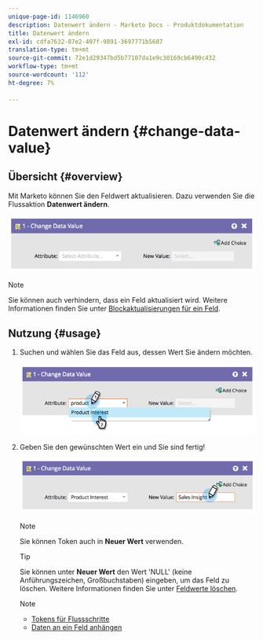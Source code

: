 ```yaml
---
unique-page-id: 1146960
description: Datenwert ändern - Marketo Docs - Produktdokumentation
title: Datenwert ändern
exl-id: cdfa7632-87e2-407f-9891-3697771b5687
translation-type: tm+mt
source-git-commit: 72e1d29347bd5b77107da1e9c30169cb6490c432
workflow-type: tm+mt
source-wordcount: '112'
ht-degree: 7%

---
```


# Datenwert ändern {#change-data-value}

## Übersicht {#overview}

Mit Marketo können Sie den Feldwert aktualisieren. Dazu verwenden Sie die Flussaktion **Datenwert ändern**.

![](assets/image2014-9-22-11-3a15-3a34.png)

>[!NOTE]
>
>Sie können auch verhindern, dass ein Feld aktualisiert wird. Weitere Informationen finden Sie unter [Blockaktualisierungen für ein Feld](/help/marketo/product-docs/administration/field-management/block-updates-to-a-field.md).

## Nutzung {#usage}

1. Suchen und wählen Sie das Feld aus, dessen Wert Sie ändern möchten.

   ![](assets/image2014-9-22-11-3a18-3a29.png)

1. Geben Sie den gewünschten Wert ein und Sie sind fertig!

   ![](assets/image2014-9-22-11-3a18-3a38.png)

   >[!NOTE]
   >
   >Sie können Token auch in **Neuer Wert** verwenden.

   >[!TIP]
   >
   >Sie können unter **Neuer Wert** den Wert &#39;NULL&#39; (keine Anführungszeichen, Großbuchstaben) eingeben, um das Feld zu löschen. Weitere Informationen finden Sie unter [Feldwerte löschen](/help/marketo/product-docs/core-marketo-concepts/smart-campaigns/flow-actions/change-data-value/clear-field-values.md).

   >[!NOTE]
   >
   >* [Tokens für Flussschritte](/help/marketo/product-docs/core-marketo-concepts/smart-campaigns/flow-actions/use-tokens-in-flow-steps.md)
   >* [Daten an ein Feld anhängen](/help/marketo/product-docs/core-marketo-concepts/smart-campaigns/flow-actions/append-data-to-a-field.md)

